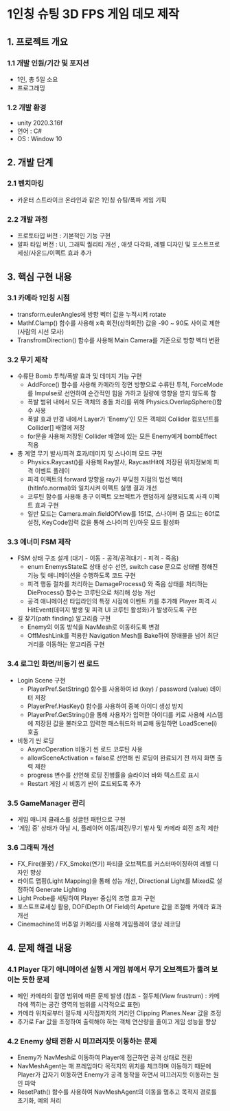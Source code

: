 # 1인칭 슈팅 3D FPS 게임 데모 제작
## 1. 프로젝트 개요
### 1.1 개발 인원/기간 및 포지션
- 1인, 총 5일 소요
- 프로그래밍
### 1.2 개발 환경
- unity 2020.3.16f
- 언어 : C#
- OS : Window 10			
## 2. 개발 단계
### 2.1 벤치마킹
- 카운터 스트라이크 온라인과 같은 1인칭 슈팅/폭파 게임 기획 
### 2.2 개발 과정
 - 프로토타입 버전 : 기본적인 기능 구현
 - 알파 타입 버전 : UI, 그래픽 퀄리티 개선 , 애셋 다각화, 레벨 디자인 및 포스트프로세싱/사운드/이펙트 효과 추가
## 3. 핵심 구현 내용 
### 3.1 카메라 1인칭 시점
- transform.eulerAngles에 방향 벡터 값을 누적시켜 rotate
- Mathf.Clamp() 함수를 사용해 x축 회전(상하회전) 값을 -90 ~ 90도 사이로 제한(사람의 시선 모사)
- TransfromDirection() 함수를 사용해 Main Camera를 기준으로 방향 벡터 변환
### 3.2 무기 제작
- 수류탄 Bomb 투척/폭발 효과 및 데미지 기능 구현
	+ AddForce() 함수를 사용해 카메라의 정면 방향으로 수류탄 투척, ForceMode를 Impulse로 선언하여 순간적인 힘을 가하고 질량에 영향을 받지 않도록 함
	+ 폭발 범위 내에서 모든 객체의 충돌 처리를 위해 Physics.OverlapSphere()함수 사용
	+ 폭발 효과 반경 내에서 Layer가 'Enemy'인 모든 객체의 Collider 컴포넌트를 Collider[] 배열에 저장
	+ for문을 사용해 저장된 Collider 배열에 있는 모든 Enemy에게 bombEffect 적용
- 총 계열 무기 발사/피격 효과/데미지 및 스나이퍼 모드 구현
	+ Physics.Raycast()를 사용해 Ray발사, RaycastHit에 저장된 위치정보에 피격 이벤트 플레이
	+ 피격 이펙트의 forward 방향을 ray가 부딪힌 지점의 법선 벡터(hitInfo.normal)와 일치시켜 이펙트 실행 결과 개선 
	+ 코루틴 함수를 사용해 총구 이펙트 오브젝트가 랜덤하게 실행되도록 사격 이펙트 효과 구현 
	+ 일반 모드는 Camera.main.fieldOfView를 15f로, 스나이퍼 줌 모드는 60f로 설정, KeyCode입력 값을 통해 스나이퍼 인/아웃 모드 활성화
### 3.3 에너미 FSM 제작
- FSM 상태 구조 설계 (대기 - 이동 - 공격/공격대기 - 피격 - 죽음)
	+ enum EnemysState로 상태 상수 선언, switch case 문으로 상태별 정해진 기능 및 애니메이션을 수행하도록 코드 구현
	+ 피격 행동 절차를 처리하는 DamageProcess() 와 죽음 상태를 처리하는 DieProcess() 함수는 코루틴으로 처리해 성능 개선
	+ 공격 애니메이션 타임라인의 특정 시점에 이벤트 키를 추가해 Player 피격 시 HitEvent(데미지 발생 및 피격 UI 코루틴 활성화)가 발생하도록 구현
- 길 찾기(path finding) 알고리즘 구현 
	+ Enemy의 이동 방식을 NavMesh로 이동하도록 변경
	+ OffMeshLink를 적용한 Navigation Mesh를 Bake하여 장애물을 넘어 최단 거리를 이동하는 알고리즘 구현
### 3.4 로그인 화면/비동기 씬 로드
- Login Scene 구현
	+ PlayerPref.SetString() 함수를 사용하여 id (key) / password (value) 데이터 저장
	+ PlayerPref.HasKey() 함수를 사용하여 중복 아이디 생성 방지
	+ PlayerPref.GetString()을 통해 사용자가 입력한 아이디를 키로 사용해 시스템에 저장된 값을 불러오고 입력한 패스워드와 비교해 동일하면 LoadScene(i) 호출
- 비동기 씬 로딩 
	+ AsyncOperation 비동기 씬 로드 코루틴 사용
	+ allowSceneActivation = false로 선언해 씬 로딩이 완료되기 전 까지 화면 출력 제한
	+ progress 변수를 선언해 로딩 진행률을 슬라이더 바와 텍스트로 표시
	+ Restart 게임 시 비동기 씬이 로드되도록 추가
### 3.5 GameManager 관리
- 게임 매니저 클래스를 싱글턴 패턴으로 구현
- '게임 중' 상태가 아닐 시, 플레이어 이동/회전/무기 발사 및 카메라 회전 조작 제한
### 3.6 그래픽 개선
- FX_Fire(불꽃) / FX_Smoke(연기) 파티클 오브젝트를 커스터마이징하여 레벨 디자인 향상 
- 라이트 맵핑(Light Mapping)을 통해 성능 개선, Directional Light를 Mixed로 설정하여 Generate Lighting
- Light Probe를 세팅하여 Player 중심의 조명 효과 구현
- 포스트프로세싱 활용, DOF(Depth Of Field)의 Apeture 값을 조절해 카메라 효과 개선
- Cinemachine의 버추얼 카메라를 사용해 게임플레이 영상 레코딩
## 4. 문제 해결 내용
### 4.1 Player 대기 애니메이션 실행 시 게임 뷰에서 무기 오브젝트가 뚫려 보이는 듯한 문제
- 메인 카메라의 촬영 범위에 따른 문제 발생 (참조 - 절두체(View frustrum) : 카메라에 찍히는 공간 영역의 범위를 시각적으로 표현) 
- 카메라 위치로부터 절두체 시작점까지의 거리인 Clipping Planes.Near 값을 조정
- 추가로 Far 값을 조정하여 출력해야 하는 객체 연산량을 줄이고 게임 성능을 향상
### 4.2 Enemy 상태 전환 시 미끄러지듯 이동하는 문제
- Enemy가 NavMesh로 이동하여 Player에 접근하면 공격 상태로 전환
- NavMeshAgent는 매 프레임마다 목적지의 위치를 체크하며 이동하기 때문에 Player가 갑자기 이동하면 Enemy가 공격 동작을 하면서 미끄러지듯 이동하는 원인 파악 
- ResetPath() 함수를 사용하여 NavMeshAgent의 이동을 멈추고 목적지 경로를 초기화, 예외 처리
